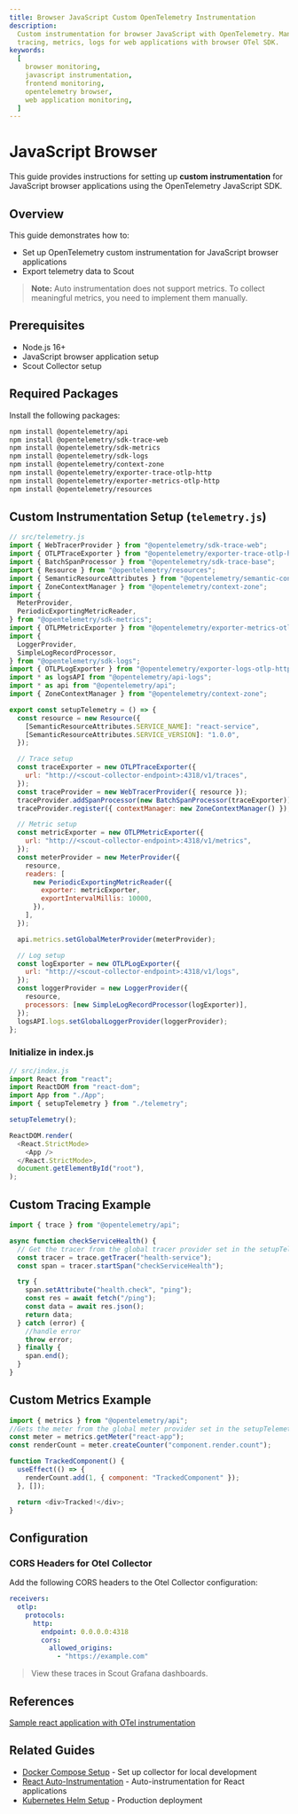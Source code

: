 ```yaml
---
title: Browser JavaScript Custom OpenTelemetry Instrumentation
description:
  Custom instrumentation for browser JavaScript with OpenTelemetry. Manual
  tracing, metrics, logs for web applications with browser OTel SDK.
keywords:
  [
    browser monitoring,
    javascript instrumentation,
    frontend monitoring,
    opentelemetry browser,
    web application monitoring,
  ]
---
```


# JavaScript Browser

This guide provides instructions for setting up **custom instrumentation** for
JavaScript browser applications using the OpenTelemetry JavaScript SDK.

## Overview

This guide demonstrates how to:

- Set up OpenTelemetry custom instrumentation for JavaScript browser
  applications
- Export telemetry data to Scout

> **Note:** Auto instrumentation does not support metrics. To collect meaningful
> metrics, you need to implement them manually.

## Prerequisites

- Node.js 16+
- JavaScript browser application setup
- Scout Collector setup

## Required Packages

Install the following packages:

```bash
npm install @opentelemetry/api
npm install @opentelemetry/sdk-trace-web
npm install @opentelemetry/sdk-metrics
npm install @opentelemetry/sdk-logs
npm install @opentelemetry/context-zone
npm install @opentelemetry/exporter-trace-otlp-http
npm install @opentelemetry/exporter-metrics-otlp-http
npm install @opentelemetry/resources
```

## Custom Instrumentation Setup (`telemetry.js`)

```javascript
// src/telemetry.js
import { WebTracerProvider } from "@opentelemetry/sdk-trace-web";
import { OTLPTraceExporter } from "@opentelemetry/exporter-trace-otlp-http";
import { BatchSpanProcessor } from "@opentelemetry/sdk-trace-base";
import { Resource } from "@opentelemetry/resources";
import { SemanticResourceAttributes } from "@opentelemetry/semantic-conventions";
import { ZoneContextManager } from "@opentelemetry/context-zone";
import {
  MeterProvider,
  PeriodicExportingMetricReader,
} from "@opentelemetry/sdk-metrics";
import { OTLPMetricExporter } from "@opentelemetry/exporter-metrics-otlp-http";
import {
  LoggerProvider,
  SimpleLogRecordProcessor,
} from "@opentelemetry/sdk-logs";
import { OTLPLogExporter } from "@opentelemetry/exporter-logs-otlp-http";
import * as logsAPI from "@opentelemetry/api-logs";
import * as api from "@opentelemetry/api";
import { ZoneContextManager } from "@opentelemetry/context-zone";

export const setupTelemetry = () => {
  const resource = new Resource({
    [SemanticResourceAttributes.SERVICE_NAME]: "react-service",
    [SemanticResourceAttributes.SERVICE_VERSION]: "1.0.0",
  });

  // Trace setup
  const traceExporter = new OTLPTraceExporter({
    url: "http://<scout-collector-endpoint>:4318/v1/traces",
  });
  const traceProvider = new WebTracerProvider({ resource });
  traceProvider.addSpanProcessor(new BatchSpanProcessor(traceExporter));
  traceProvider.register({ contextManager: new ZoneContextManager() });

  // Metric setup
  const metricExporter = new OTLPMetricExporter({
    url: "http://<scout-collector-endpoint>:4318/v1/metrics",
  });
  const meterProvider = new MeterProvider({
    resource,
    readers: [
      new PeriodicExportingMetricReader({
        exporter: metricExporter,
        exportIntervalMillis: 10000,
      }),
    ],
  });

  api.metrics.setGlobalMeterProvider(meterProvider);

  // Log setup
  const logExporter = new OTLPLogExporter({
    url: "http://<scout-collector-endpoint>:4318/v1/logs",
  });
  const loggerProvider = new LoggerProvider({
    resource,
    processors: [new SimpleLogRecordProcessor(logExporter)],
  });
  logsAPI.logs.setGlobalLoggerProvider(loggerProvider);
};
```

### Initialize in index.js

```js
// src/index.js
import React from "react";
import ReactDOM from "react-dom";
import App from "./App";
import { setupTelemetry } from "./telemetry";

setupTelemetry();

ReactDOM.render(
  <React.StrictMode>
    <App />
  </React.StrictMode>,
  document.getElementById("root"),
);
```

## Custom Tracing Example

```javascript
import { trace } from "@opentelemetry/api";

async function checkServiceHealth() {
  // Get the tracer from the global tracer provider set in the setupTelemetry function
  const tracer = trace.getTracer("health-service");
  const span = tracer.startSpan("checkServiceHealth");

  try {
    span.setAttribute("health.check", "ping");
    const res = await fetch("/ping");
    const data = await res.json();
    return data;
  } catch (error) {
    //handle error
    throw error;
  } finally {
    span.end();
  }
}
```

## Custom Metrics Example

```javascript
import { metrics } from "@opentelemetry/api";
//Gets the meter from the global meter provider set in the setupTelemetry function
const meter = metrics.getMeter("react-app");
const renderCount = meter.createCounter("component.render.count");

function TrackedComponent() {
  useEffect(() => {
    renderCount.add(1, { component: "TrackedComponent" });
  }, []);

  return <div>Tracked!</div>;
}
```

## Configuration

### CORS Headers for Otel Collector

Add the following CORS headers to the Otel Collector configuration:

```yaml
receivers:
  otlp:
    protocols:
      http:
        endpoint: 0.0.0.0:4318
        cors:
          allowed_origins:
            - "https://example.com"
```

> View these traces in Scout Grafana dashboards.

## References

[Sample react application with OTel instrumentation](https://github.com/base14/react-custom-instrumentation)

## Related Guides

- [Docker Compose Setup](../../collector-setup/docker-compose-example.md) - Set
  up collector for local development
- [React Auto-Instrumentation](../auto-instrumentation/react.md) -
  Auto-instrumentation for React applications
- [Kubernetes Helm Setup](../../collector-setup/kubernetes-helm-setup.md) -
  Production deployment
